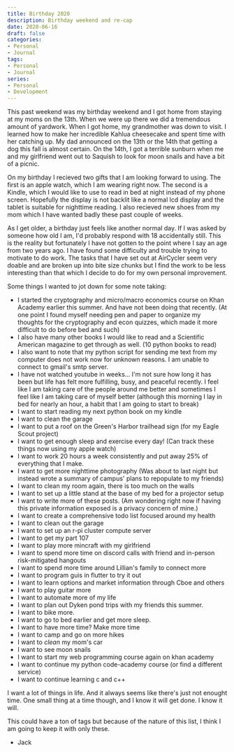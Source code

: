 ```yaml
---
title: Birthday 2020
description: Birthday weekend and re-cap
date: 2020-06-16
draft: false
categories:
- Personal
- Journal
tags:
- Personal
- Journal
series:
- Personal
- Development
---
```


This past weekend was my birthday weekend and I got home from staying at my moms on the 13th. When we were up there we did a tremendous amount of yardwork. When I got home, my grandmother was down to visit. I learned how to make her incredible Kahlua cheesecake and spent time with her catching up. My dad announced on the 13th or the 14th that getting a dog this fall is almost certain. On the 14th, I got a terrible sunburn when me and my girlfriend went out to Saquish to look for moon snails and have a bit of a picnic.

On my birthday I recieved two gifts that I am looking forward to using. The first is an apple watch, which I am wearing right now. The second is a Kindle, which I would like to use to read in bed at night instead of my phone screen. Hopefully the display is not backlit like a normal lcd display and the tablet is suitable for nighttime reading. I also recieved new shoes from my mom which I have wanted badly these past couple of weeks.

As I get older, a birthday just feels like another normal day. If I was asked by someone how old I am, I'd probably respond with 18 accidentally still. This is the reality but fortunately I have not gotten to the point where I say an age from two years ago. I have found some difficulty and trouble trying to motivate to do work. The tasks that I have set out at AirCycler seem very doable and are broken up into bite size chunks but I find the work to be less interesting than that which I decide to do for my own personal improvement.

Some things I wanted to jot down for some note taking:
* I started the cryptography and micro/macro economics course on Khan Academy earlier this summer. And have not been doing that recently. (At one point I found myself needing pen and paper to organize my thoughts for the cryptography and econ quizzes, which made it more difficult to do before bed and such)
* I also have many other books I would like to read and a Scientific American magazine to get through as well. (10 python books to read)
* I also want to note that my python script for sending me text from my computer does not work now for unknown reasons. I am unable to connect to gmail's smtp server.
* I have not watched youtube in weeks... I'm not sure how long it has been but life has felt more fulfilling, busy, and peaceful recently. I feel like I am taking care of the people around me better and sometimes I feel like I am taking care of myself better (although this morning I lay in bed for nearly an hour, a habit that I am going to start to break)
* I want to start reading my next python book on my kindle
* I want to clean the garage
* I want to put a roof on the Green's Harbor trailhead sign (for my Eagle Scout project)
* I want to get enough sleep and exercise every day! (Can track these things now using my apple watch)
* I want to work 20 hours a week consistently and put away 25% of everything that I make.
* I want to get more nighttime photography (Was about to last night but instead wrote a summary of campus' plans to repopulate to my friends)
* I want to clean my room again, there is too much on the walls
* I want to set up a little stand at the base of my bed for a projector setup
* I want to write more of these posts. (Am wondering right now if having this private information exposed is a privacy concern of mine.)
* I want to create a comprehensive todo list focused around my health
* I want to clean out the garage
* I want to set up an r-pi cluster compute server
* I want to get my part 107
* I want to play more mincraft with my girlfriend
* I want to spend more time on discord calls with friend and in-person risk-mitigated hangouts
* I want to spend more time around Lillian's family to connect more 
* I want to program guis in flutter to try it out
* I want to learn options and market information through  Cboe and others
* I want to play guitar more
* I want to automate more of my life
* I want to plan out Dyken pond trips with my friends this summer.
* I want to bike more.
* I want to go to bed earlier and get more sleep.
* I want to have more time? Make more time
* I want to camp and go on more hikes
* I want to *clean* my mom's car
* I want to see moon snails
* I want to start my web programming course again on khan academy
* I want to continue my python code-academy course (or find a different service)
* I want to continue learning c and c++

I want a lot of things in life. And it always seems like there's just not enought time. One small thing at a time though, and I know it will get done. I know it will.

This could have a ton of tags but because of the nature of this list, I think I am going to keep it with only these.

- Jack